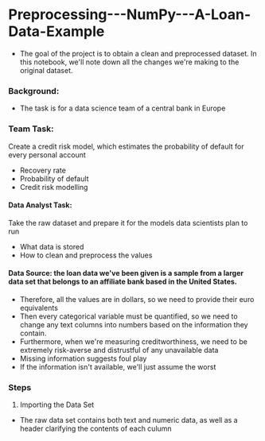 # Preprocessing---NumPy---A-Loan-Data-Example
* The goal of the project is to obtain a clean and preprocessed dataset. In this notebook, we'll note down all the changes we're making to the original dataset.

### Background: 
* The task is for a data science team of a central bank in Europe

### Team Task: 
Create a credit risk model, which estimates the probability of default for every personal account
* Recovery rate
* Probability of default
* Credit risk modelling

#### Data Analyst Task:
Take the raw dataset and prepare it for the models data scientists plan to run
* What data is stored
* How to clean and preprocess the values

#### Data Source: the loan data we've been given is a sample from a larger data set that belongs to an affiliate bank based in the United States. 
* Therefore, all the values are in dollars, so we need to provide their euro equivalents
* Then every categorical variable must be quantified, so we need to change any text columns into numbers based on the information they contain.
* Furthermore, when we're measuring creditworthiness, we need to be extremely risk-averse and distrustful of any unavailable data
* Missing information suggests foul play
* If the information isn't available, we'll just assume the worst

### Steps
1. Importing the Data Set
* The raw data set contains both text and numeric data, as well as a header clarifying the contents of each culumn

